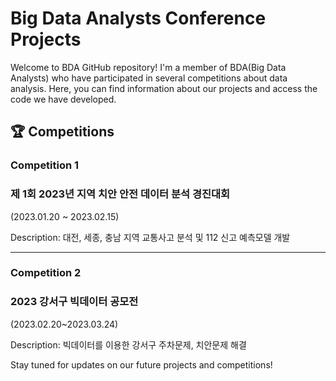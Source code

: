 # Big Data Analysts Conference Projects
Welcome to BDA GitHub repository! I'm a member of BDA(Big Data Analysts) who have participated in several competitions about data analysis. 
Here, you can find information about our projects and access the code we have developed.

## 🏆 Competitions
### Competition 1
### 제 1회 2023년 지역 치안 안전 데이터 분석 경진대회
(2023.01.20 ~ 2023.02.15)

Description: 대전, 세종, 충남 지역 교통사고 분석 및 112 신고 예측모델 개발

---------------------------------------------------------------
### Competition 2
### 2023 강서구 빅데이터 공모전
(2023.02.20~2023.03.24)

Description: 빅데이터를 이용한 강서구 주차문제, 치안문제 해결

Stay tuned for updates on our future projects and competitions! 
